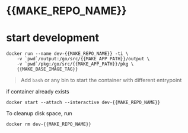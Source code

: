 # {{MAKE_REPO_NAME}}

# start development
```
docker run --name dev-{{MAKE_REPO_NAME}} -ti \
	-v `pwd`/output:/go/src/{{MAKE_APP_PATH}}/output \
	-v `pwd`/pkg:/go/src/{{MAKE_APP_PATH}}/pkg \
	{{MAKE_BASE_IMAGE_TAG}}
```
> Add `bash` or any bin to start the container with different entrypoint


if container already exists
```
docker start --attach --interactive dev-{{MAKE_REPO_NAME}}
```

To cleanup disk space, run
```
docker rm dev-{{MAKE_REPO_NAME}}
```
